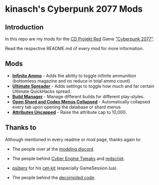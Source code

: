 # kinasch's Cyberpunk 2077 Mods

## Introduction

In this repo are my mods for the [CD Projekt Red](https://www.cdprojektred.com/en/) Game ["Cyberpunk 2077"](https://www.cyberpunk.net/us/en/).

Read the respective README.md of every mod for more information.

## Mods

* [**Infinite Ammo**](https://github.com/kinasch/cp2077_mods/tree/main/infiniteammo) - Adds the ability to toggle infinite ammunition (bottomless magazine and no reduce in total ammo count)
* [**Ultimate Spreader**](https://github.com/kinasch/cp2077_mods/tree/main/ultimate_spreading) - Adds settings to toggle how much and far certain Ultimate QuickHacks spread.
* [**Build Manager**](https://github.com/kinasch/cp2077_mods/tree/main/buildmanager) - Manage different builds for different play-styles.
* [**Open Shard and Codex Menus Collapsed**](https://github.com/kinasch/cp2077_mods/tree/main/shardcodexcollapsed) - Automatically collapsed every tab upon opening the database or shard menus
* [**Attributes Uncapped**](https://github.com/kinasch/cp2077_mods/tree/main/attributes_uncapped) - Raise the attribute cap to 10,000.

## Thanks to

Although mentioned in every readme or mod page, thanks again to:

* The people over at the [modding discord](https://discord.gg/Epkq79kd96).

* The people behind [Cyber Engine Tweaks](https://github.com/yamashi/CyberEngineTweaks) and [redscript](https://github.com/jac3km4/redscript).

* [psiberx](https://www.nexusmods.com/users/108159138) for his [cet-kit](https://github.com/psiberx/cp2077-cet-kit) (especially GameSession.lua).

* The people behind the [decompiled code](https://codeberg.org/adamsmasher/cyberpunk).
